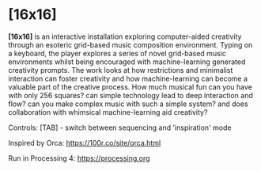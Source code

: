 # [16x16]

**[16x16]** is an interactive installation exploring computer-aided creativity through an esoteric grid-based music composition environment. Typing on a keyboard, the player explores a series of novel grid-based music environments whilst being encouraged with machine-learning generated creativity prompts. The work looks at how restrictions and minimalist interaction can foster creativity and how machine-learning can become a valuable part of the creative process. How much musical fun can you have with only 256 squares? can simple technology lead to deep interaction and flow? can you make complex music with such a simple system? and does collaboration with whimsical machine-learning aid creativity?

Controls:
[TAB] - switch between sequencing and 'inspiration' mode

Inspired by Orca: https://100r.co/site/orca.html

Run in Processing 4: https://processing.org
